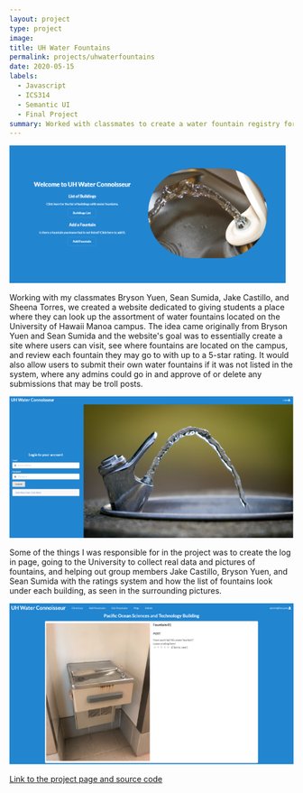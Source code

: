 ```yaml
---
layout: project
type: project
image: 
title: UH Water Fountains
permalink: projects/uhwaterfountains
date: 2020-05-15
labels:
  - Javascript
  - ICS314
  - Semantic UI
  - Final Project
summary: Worked with classmates to create a water fountain registry for UH Manoa.
---
```

<img class="ui large floated image" src="../images/waterfountain.PNG">

Working with my classmates Bryson Yuen, Sean Sumida, Jake Castillo, and Sheena Torres, we created a website dedicated to giving students 
a place where they can look up the assortment of water fountains located on the University of Hawaii Manoa campus. The idea came 
originally from Bryson Yuen and Sean Sumida and the website's goal was to essentially create a site where users can visit, see where
fountains are located on the campus, and review each fountain they may go to with up to a 5-star rating. It would also allow users to
submit their own water fountains if it was not listed in the system, where any admins could go in and approve of or delete any submissions
that may be troll posts. 

<img class="ui large floated image" src="../images/waterfountainlogin.PNG">

Some of the things I was responsible for in the project was to create the log in page, going to the University to collect real data and 
pictures of fountains, and helping out group members Jake Castillo, Bryson Yuen, and Sean Sumida with the ratings system
and how the list of fountains look under each building, as seen in the surrounding pictures.

<img class="ui large floated image" src="../images/waterfountainlist.PNG">

[Link to the project page and source code](https://uh-waterfountain.github.io/)
